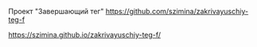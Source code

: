 Проект "Завершающий тег" https://github.com/szimina/zakrivayuschiy-teg-f

https://szimina.github.io/zakrivayuschiy-teg-f/
